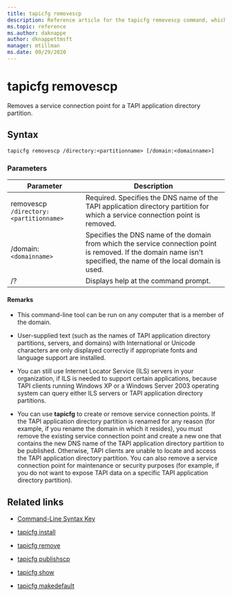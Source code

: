 ```yaml
---
title: tapicfg removescp
description: Reference article for the tapicfg removescp command, which removes a service connection point for a TAPI application directory partition.
ms.topic: reference
ms.author: daknappe
author: dknappettmsft
manager: mtillman
ms.date: 09/29/2020
---
```


# tapicfg removescp



Removes a service connection point for a TAPI application directory partition.

## Syntax

```
tapicfg removescp /directory:<partitionname> [/domain:<domainname>]
```

### Parameters

| Parameter | Description |
|--|--|
| removescp `/directory:<partitionname>` | Required. Specifies the DNS name of the TAPI application directory partition for which a service connection point is removed. |
| /domain: `<domainname>` | Specifies the DNS name of the domain from which the service connection point is removed. If the domain name isn't specified, the name of the local domain is used. |
| /? | Displays help at the command prompt. |

#### Remarks

- This command-line tool can be run on any computer that is a member of the domain.

- User-supplied text (such as the names of TAPI application directory partitions, servers, and domains) with International or Unicode characters are only displayed correctly if appropriate fonts and language support are installed.

- You can still use Internet Locator Service (ILS) servers in your organization, if ILS is needed to support certain applications, because TAPI clients running Windows XP or a Windows Server 2003 operating system can query either ILS servers or TAPI application directory partitions.

- You can use **tapicfg** to create or remove service connection points. If the TAPI application directory partition is renamed for any reason (for example, if you rename the domain in which it resides), you must remove the existing service connection point and create a new one that contains the new DNS name of the TAPI application directory partition to be published. Otherwise, TAPI clients are unable to locate and access the TAPI application directory partition. You can also remove a service connection point for maintenance or security purposes (for example, if you do not want to expose TAPI data on a specific TAPI application directory partition).

## Related links

- [Command-Line Syntax Key](command-line-syntax-key.md)

- [tapicfg install](tapicfg-install.md)

- [tapicfg remove](tapicfg-remove.md)

- [tapicfg publishscp](tapicfg-publishscp.md)

- [tapicfg show](tapicfg-show.md)

- [tapicfg makedefault](tapicfg-makedefault.md)
